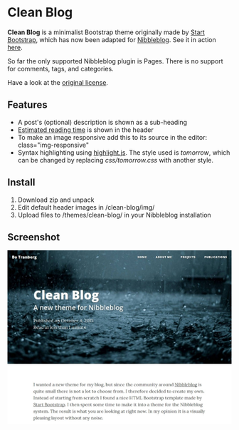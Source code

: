 Clean Blog
==========

**Clean Blog** is a minimalist Bootstrap theme originally made by [Start Bootstrap](http://startbootstrap.com/template-overviews/clean-blog/), which has now been adapted for [Nibbleblog](https://github.com/dignajar/nibbleblog). See it in action [here](http://tberg.dk).

So far the only supported Nibbleblog plugin is Pages. There is no support for comments, tags, and categories.

Have a look at the [original license](https://github.com/IronSummitMedia/startbootstrap-clean-blog/blob/gh-pages/LICENSE).

Features
--------
- A post's (optional) description is shown as a sub-heading
- [Estimated reading time](http://tberg.dk/post/word-count/) is shown in the header
- To make an image responsive add this to its source in the editor: class="img-responsive"
- Syntax highlighting using [highlight.js](https://highlightjs.org/). The style used is *tomorrow*, which can be changed by replacing *css/tomorrow.css* with another style.

Install
-------
1. Download zip and unpack
2. Edit default header images in /clean-blog/img/
3. Upload files to /themes/clean-blog/ in your Nibbleblog installation

Screenshot
----------
![Screenshot of Clean Blog](screenshot.jpg)
